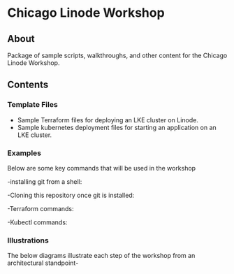 Chicago Linode Workshop
======================

## About

Package of sample scripts, walkthroughs, and other content for the Chicago Linode Workshop.

## Contents

### Template Files
- Sample Terraform files for deploying an LKE cluster on Linode.
- Sample kubernetes deployment files for starting an application on an LKE cluster.


### Examples

Below are some key commands that will be used in the workshop

-installing git from a shell:

-Cloning this repository once git is installed:

-Terraform commands:

-Kubectl commands:

### Illustrations

The below diagrams illustrate each step of the workshop from an architectural standpoint-





